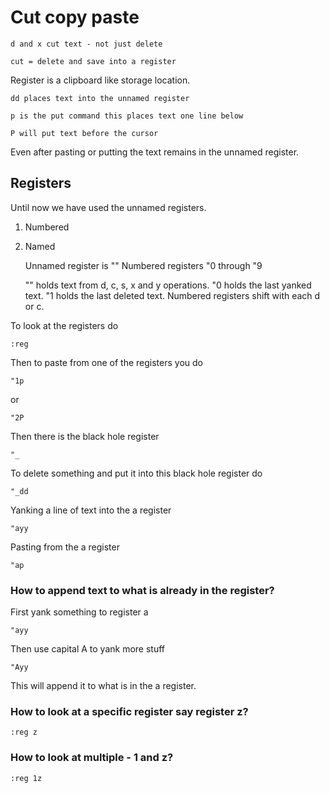 # Cut copy paste

	d and x cut text - not just delete

	cut = delete and save into a register

Register is a clipboard like storage location.

	dd places text into the unnamed register

	p is the put command this places text one line below

	P will put text before the cursor

Even after pasting or putting the text remains in the unnamed register.

## Registers

Until now we have used the unnamed registers.

1. Numbered
2. Named

	Unnamed register is ""
	Numbered registers "0 through "9

	"" holds text from d, c, s, x and y operations.
	"0 holds the last yanked text.
	"1 holds the last deleted text.
	Numbered registers shift with each d or c.

To look at the registers do

	:reg

Then to paste from one of the registers you do

	"1p

or 

	"2P

Then there is the black hole register

	"_

To delete something and put it into this black hole register do

	"_dd

Yanking a line of text into the a register

	"ayy

Pasting from the a register

	"ap

### How to append text to what is already in the register?

First yank something to register a

	"ayy

Then use capital A to yank more stuff

	"Ayy

This will append it to what is in the a register.

### How to look at a specific register say register z?

	:reg z

### How to look at multiple - 1 and z?

	:reg 1z


